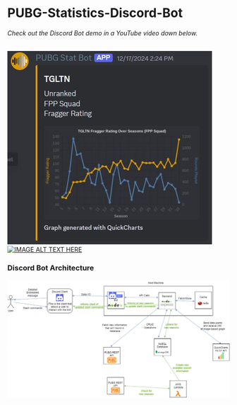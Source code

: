 # PUBG-Statistics-Discord-Bot
###### Check out the Discord Bot demo in a YouTube video down below.

![Screenshot](bot.jpg)
[![IMAGE ALT TEXT HERE](http://img.youtube.com/vi/gKD8G7wlbs4/0.jpg)](http://www.youtube.com/watch?v=gKD8G7wlbs4)




### Discord Bot Architecture
![Screenshot](system_design.png)

